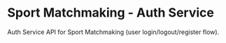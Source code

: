 # Sport Matchmaking - Auth Service

Auth Service API for Sport Matchmaking (user login/logout/register flow).
